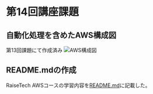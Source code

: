 # 第14回講座課題

##  自動化処理を含めたAWS構成図
第13回課題にて作成済み
![AWS構成図](./lecture13/lecture13-images/13−13_AWS.drawio.png)

## README.mdの作成
RaiseTech AWSコースの学習内容を[README.md](./README.md)に記載した。
